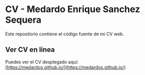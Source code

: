 # CV - Medardo Enrique Sanchez Sequera

Este repositorio contiene el código fuente de mi CV web.

## Ver CV en línea

Puedes ver el CV desplegado aquí:  
[https://medardos.github.io/](https://medardos.github.io/)
